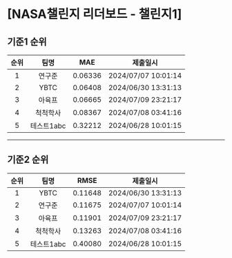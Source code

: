 # [NASA챌린지 리더보드 - 챌린지1]
## 기준1 순위
| 순위 | 팀명 | MAE | 제출일시 |
|:----:|:----:|:-----:|:----:|
| 1 | 연구준 | 0.06336 | 2024/07/07 10:01:14 |
| 2 | YBTC | 0.06408 | 2024/06/30 13:31:13 |
| 3 | 아육프 | 0.06665 | 2024/07/09 23:21:17 |
| 4 | 척척학사 | 0.08367 | 2024/07/08 03:41:16 |
| 5 | 테스트1abc | 0.32212 | 2024/06/28 10:01:15 |
___
## 기준2 순위
| 순위 | 팀명 | RMSE | 제출일시 |
|:----:|:----:|:-----:|:----:|
| 1 | YBTC | 0.11648 | 2024/06/30 13:31:13 |
| 2 | 연구준 | 0.11675 | 2024/07/07 10:01:14 |
| 3 | 아육프 | 0.11901 | 2024/07/09 23:21:17 |
| 4 | 척척학사 | 0.13263 | 2024/07/08 03:41:16 |
| 5 | 테스트1abc | 0.40080 | 2024/06/28 10:01:15 |
